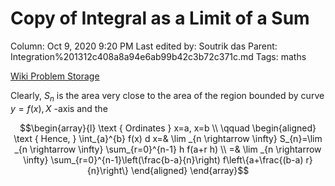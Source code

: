 # Copy of Integral as a Limit of  a Sum

Column: Oct 9, 2020 9:20 PM
Last edited by: Soutrik das
Parent: Integration%201312c408a8a94e6ab99b42c3b72c371c.md
Tags: maths

[Wiki Problem Storage](Copy%20of%20Integral%20as%20a%20Limit%20of%20a%20Sum%206a1d3c293a874b248f831721a974d593/Wiki%20Problem%20Storage%2003ab11154a8647008f3c66838cfc537f.csv)

Clearly, $S_{n}$ is the area very close to the area of the region bounded by curve $y=f(x), X$ -axis and the

$$\begin{array}{l}
\text { Ordinates } x=a, x=b \\
\qquad \begin{aligned}
\text { Hence, } \int_{a}^{b} f(x) d x=& \lim _{n \rightarrow \infty} S_{n}=\lim _{n \rightarrow \infty} \sum_{r=0}^{n-1} h f(a+r h) \\
=& \lim _{n \rightarrow \infty} \sum_{r=0}^{n-1}\left(\frac{b-a}{n}\right) f\left\{a+\frac{(b-a) r}{n}\right\}
\end{aligned}
\end{array}$$
